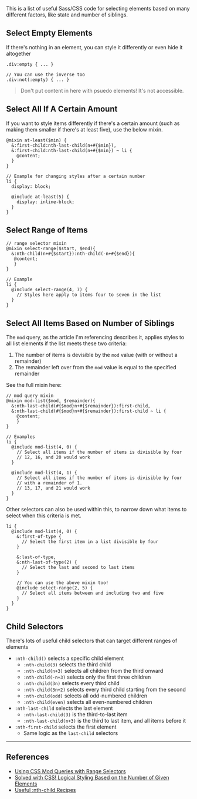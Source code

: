 This is a list of useful Sass/CSS code for selecting elements based on many different factors, like state and number of siblings.

## Select Empty Elements

If there's nothing in an element, you can style it differently or even hide it altogether

```
.div:empty { ... }

// You can use the inverse too
.div:not(:empty) { ... }
```

> Don't put content in here with psuedo elements! It's not accessible.

## Select All If A Certain Amount

If you want to style items differently if there's a certain amount (such as making them smaller if there's at least five), use the below mixin.

```
@mixin at-least($min) {
  &:first-child:nth-last-child(n+#{$min}),
  &:first-child:nth-last-child(n+#{$min}) ~ li {
    @content;
  }
}

// Example for changing styles after a certain number
li {
  display: block;

  @include at-least(5) {
    display: inline-block;
  }
}
```

## Select Range of Items

```
// range selector mixin
@mixin select-range($start, $end){
  &:nth-child(n+#{$start}):nth-child(-n+#{$end}){
   @content;
   }
}

// Example
li {
  @include select-range(4, 7) {
    // Styles here apply to items four to seven in the list
  }
}

```

## Select All Items Based on Number of Siblings

The `mod` query, as the article I'm referencing describes it, applies styles to all list elements if the list meets these two criteria:

1. The number of items is devisible by the `mod` value (with or without a remainder)
2. The remainder left over from the `mod` value is equal to the specified remainder

See the full mixin here:

```
// mod query mixin
@mixin mod-list($mod, $remainder){
  &:nth-last-child(#{$mod}n+#{$remainder}):first-child,
  &:nth-last-child(#{$mod}n+#{$remainder}):first-child ~ li {
    @content;
    }
}

// Examples
li {
  @include mod-list(4, 0) {
    // Select all items if the number of items is divisible by four
    // 12, 16, and 20 would work
  }

  @include mod-list(4, 1) {
    // Select all items if the number of items is divisible by four
    // with a remainder of 1.
    // 13, 17, and 21 would work
  }
}
```

Other selectors can also be used within this, to narrow down what items to select when this criteria is met.

```
li {
  @include mod-list(4, 0) {
    &:first-of-type {
      // Select the first item in a list divisible by four
    }

    &:last-of-type,
    &:nth-last-of-type(2) {
      // Select the last and second to last items
    }

    // You can use the above mixin too!
    @include select-range(2, 5) {
      // Select all items between and including two and five
    }
  }
}
```

## Child Selectors

There's lots of useful child selectors that can target different ranges of elements

* `:nth-child()` selects a specific child element
  - `:nth-child(3)` selects the third child
  - `:nth-child(n+3)` selects all children from the third onward
  - `:nth-child(-n+3)` selects only the first three children
  - `:nth-child(3n)` selects every third child
  - `:nth-child(3n+2)` selects every third child starting from the second
  - `:nth-child(odd)` selects all odd-numbered children
  - `:nth-child(even)` selects all even-numbered children
* `:nth-last-child` selects the last element
  - `:nth-last-child(3)` is the third-to-last item
  - `:nth-last-child(n+3)` is the third to last item, and all items before it
* `:nth-first-child` selects the first element
  - Same logic as the `last-child` selectors

-----

## References

* [Using CSS Mod Queries with Range Selectors](https://alistapart.com/article/using-css-mod-queries-with-range-selectors)
* [Solved with CSS! Logical Styling Based on the Number of Given Elements](https://css-tricks.com/solved-with-css-logical-styling-based-on-the-number-of-given-elements/)
* [Useful :nth-child Recipes](https://css-tricks.com/useful-nth-child-recipies/)
